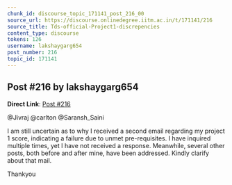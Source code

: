 ```yaml
---
chunk_id: discourse_topic_171141_post_216_00
source_url: https://discourse.onlinedegree.iitm.ac.in/t/171141/216
source_title: Tds-official-Project1-discrepencies
content_type: discourse
tokens: 126
username: lakshaygarg654
post_number: 216
topic_id: 171141
---
```


## Post #216 by lakshaygarg654

**Direct Link**: [Post #216](https://discourse.onlinedegree.iitm.ac.in/t/171141/216)

@Jivraj @carlton @Saransh_Saini

I am still uncertain as to why I received a second email regarding my project 1 score, indicating a failure due to unmet pre-requisites. I have inquired multiple times, yet I have not received a response. Meanwhile, several other posts, both before and after mine, have been addressed. Kindly clarify about that mail.

Thankyou
